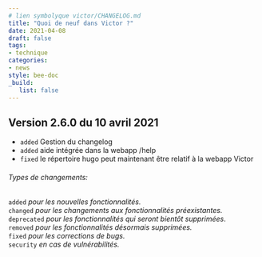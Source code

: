 ```yaml
---
# lien symbolyque victor/CHANGELOG.md
title: "Quoi de neuf dans Victor ?"
date: 2021-04-08
draft: false
tags:
- technique
categories:
- news
style: bee-doc
_build:
   list: false
---
```


<!--more-->

Version 2.6.0 du 10 avril 2021
---------------------------
- `added` Gestion du changelog
- `added` aide intégrée dans la webapp /help
- `fixed` le répertoire hugo peut maintenant être relatif à la webapp Victor

###### Types de changements:
`added` *pour les nouvelles fonctionnalités.*  
`changed` *pour les changements aux fonctionnalités préexistantes.*  
`deprecated` *pour les fonctionnalités qui seront bientôt supprimées*.  
`removed` *pour les fonctionnalités désormais supprimées.*  
`fixed` *pour les corrections de bugs.*  
`security` *en cas de vulnérabilités.*  

